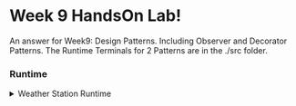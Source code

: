 # Week 9 HandsOn Lab!

An answer for Week9: Design Patterns. Including Observer and Decorator Patterns. The Runtime Terminals for 2 Patterns are in the ./src folder.
 
### Runtime 
<details>
  <summary>Weather Station Runtime</summary>
  ![image](https://github.com/XuanNguyen-UET/Week9_HandsOnLab_/assets/120193184/b73b1a0e-ac52-4b16-8b30-14339313ce6c)
  <summary>Starbuzz Coffee</summary>
  ![image](https://github.com/XuanNguyen-UET/Week9_HandsOnLab_/assets/120193184/9c94fa8a-65d8-40dd-ab76-b153afd1066b)

</details>

